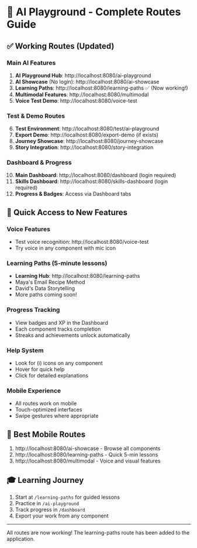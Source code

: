 # 🚀 AI Playground - Complete Routes Guide

## ✅ Working Routes (Updated)

### Main AI Features
1. **AI Playground Hub**: http://localhost:8080/ai-playground
2. **AI Showcase** (No login): http://localhost:8080/ai-showcase
3. **Learning Paths**: http://localhost:8080/learning-paths ✅ (Now working!)
4. **Multimodal Features**: http://localhost:8080/multimodal
5. **Voice Test Demo**: http://localhost:8080/voice-test

### Test & Demo Routes
6. **Test Environment**: http://localhost:8080/test/ai-playground
7. **Export Demo**: http://localhost:8080/export-demo (if exists)
8. **Journey Showcase**: http://localhost:8080/journey-showcase
9. **Story Integration**: http://localhost:8080/story-integration

### Dashboard & Progress
10. **Main Dashboard**: http://localhost:8080/dashboard (login required)
11. **Skills Dashboard**: http://localhost:8080/skills-dashboard (login required)
12. **Progress & Badges**: Access via Dashboard tabs

## 🎯 Quick Access to New Features

### Voice Features
- Test voice recognition: http://localhost:8080/voice-test
- Try voice in any component with mic icon

### Learning Paths (5-minute lessons)
- **Learning Hub**: http://localhost:8080/learning-paths
- Maya's Email Recipe Method
- David's Data Storytelling
- More paths coming soon!

### Progress Tracking
- View badges and XP in the Dashboard
- Each component tracks completion
- Streaks and achievements unlock automatically

### Help System
- Look for (i) icons on any component
- Hover for quick help
- Click for detailed explanations

### Mobile Experience
- All routes work on mobile
- Touch-optimized interfaces
- Swipe gestures where appropriate

## 📱 Best Mobile Routes
1. http://localhost:8080/ai-showcase - Browse all components
2. http://localhost:8080/learning-paths - Quick 5-min lessons
3. http://localhost:8080/multimodal - Voice and visual features

## 🎓 Learning Journey
1. Start at `/learning-paths` for guided lessons
2. Practice in `/ai-playground` 
3. Track progress in `/dashboard`
4. Export your work from any component

---
All routes are now working! The learning-paths route has been added to the application.